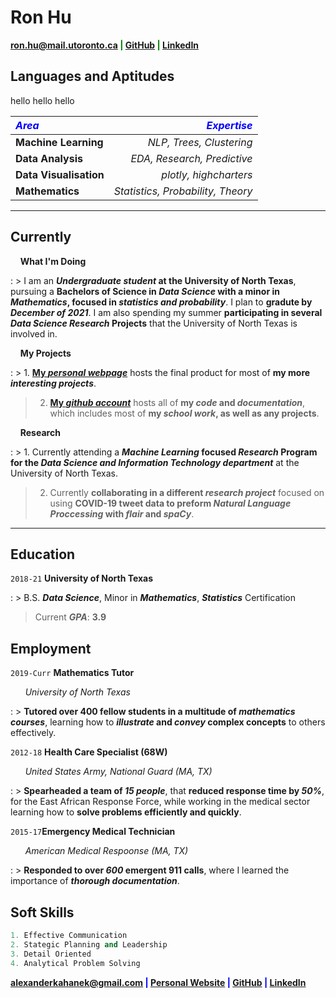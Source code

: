 # Ron Hu
<span style="color:green">__<a href="mailto:ron.hu@mail.utoronto.ca">ron.hu@mail.utoronto.ca</a>
|
<a href="https://github.com/ronwho" target="_blank">GitHub</a>
|
<a href="https://linkedin.com/" target="_blank">LinkedIn</a>__</span>

## __Languages and Aptitudes__

hello hello hello 

| <span style="color:blue">__*Area*__</span> | <span style="color:blue">__*Expertise*__</span> |
|:-----------------------|-------------------------------------:|
| __Machine Learning__   | *NLP, Trees, Clustering*             |
| __Data Analysis__      | *EDA, Research, Predictive*          |
| __Data Visualisation__ | *plotly, highcharters*               |
| __Mathematics__        | *Statistics, Probability, Theory*    |

-----------------

## __Currently__

&nbsp; &nbsp; __What I'm Doing__

: > I am an __*Undergraduate student* at the University of North Texas__, pursuing a __Bachelors of Science in *Data Science* with a minor in *Mathematics*, focused in *statistics and probability*__. I plan to __gradute by *December of 2021*__. I am also spending my summer __participating in several *Data Science Research* Projects__ that the University of North Texas is involved in.


&nbsp; &nbsp; __My Projects__

: > 1. __<a href="https://alexander-kahanek.github.io/project" title="My Project Page" target="_blank">My *personal webpage*</a>__ hosts the final product for most of __my more *interesting projects*__.
> 
> 2. __<a href="https://github.com/alexander-kahanek" title="My GitHub Page" target="_blank">My *github account*</a>__ hosts all of __my *code* and *documentation*__, which includes most of __my *school work*, as well as any projects__.

&nbsp; &nbsp; __Research__

: > 1. Currently attending a __*Machine Learning* focused *Research* Program for the *Data Science and Information Technology department*__ at the University of North Texas.
> 
> 2. Currently __collaborating in a different *research project*__ focused on using __COVID-19 tweet data to preform *Natural Language Proccessing* with *flair* and *spaCy*__.


----------------
## __Education__

`2018-21` __University of North Texas__

: > B.S. __*Data Science*__, Minor in __*Mathematics*__, __*Statistics*__ Certification
> 
> Current __*GPA*__: __3.9__

## __Employment__

`2019-Curr` __Mathematics Tutor__

&nbsp; &nbsp; &nbsp; *University of North Texas*

: > __Tutored over 400 fellow students in a multitude of *mathematics courses*__, learning how to __*illustrate* and *convey* complex concepts__ to others effectively. 


`2012-18` __Health Care Specialist (68W)__

&nbsp; &nbsp; &nbsp; *United States Army, National Guard (MA, TX)*

: > __Spearheaded a team of *15 people*__, that __reduced response time by *50%*__, for the East African Response Force, while working in the medical sector learning how to __solve problems efficiently and quickly__. 


`2015-17`__Emergency Medical Technician__

&nbsp; &nbsp; &nbsp; *American Medical Respoonse (MA, TX)*

: > __Responded to over *600* emergent 911 calls__, where I learned the importance of __*thorough documentation*__. 


## __Soft Skills__

```python
1. Effective Communication
2. Stategic Planning and Leadership
3. Detail Oriented
4. Analytical Problem Solving
```

<span style="color:blue">__<a href="mailto:alexanderkahanek@gmail.com">alexanderkahanek@gmail.com</a>
|
<a href="https://alexander-kahanek.github.io" target="_blank">Personal Website</a>
|
<a href="https://github.com/alexander-kahanek" target="_blank">GitHub</a>
|
<a href="https://linkedin.com/in/alex-kah" target="_blank">LinkedIn</a>__</span>